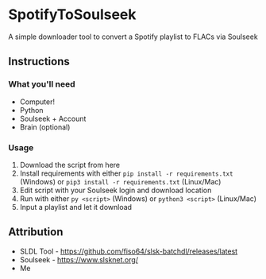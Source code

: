 # SpotifyToSoulseek
A simple downloader tool to convert a Spotify playlist to FLACs via Soulseek

## Instructions
### What you'll need
- Computer!
- Python
- Soulseek + Account
- Brain (optional)

### Usage
1. Download the script from here
2. Install requirements with either `pip install -r requirements.txt` (Windows) or `pip3 install -r requirements.txt` (Linux/Mac)
3. Edit script with your Soulseek login and download location
4. Run with either `py <script>` (Windows) or `python3 <script>` (Linux/Mac)
5. Input a playlist and let it download

## Attribution
- SLDL Tool - https://github.com/fiso64/slsk-batchdl/releases/latest
- Soulseek - https://www.slsknet.org/
- Me

